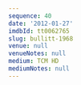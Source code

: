 ```yaml
---
sequence: 40
date: '2012-01-27'
imdbId: tt0062765
slug: bullitt-1968
venue: null
venueNotes: null
medium: TCM HD
mediumNotes: null
---
```


